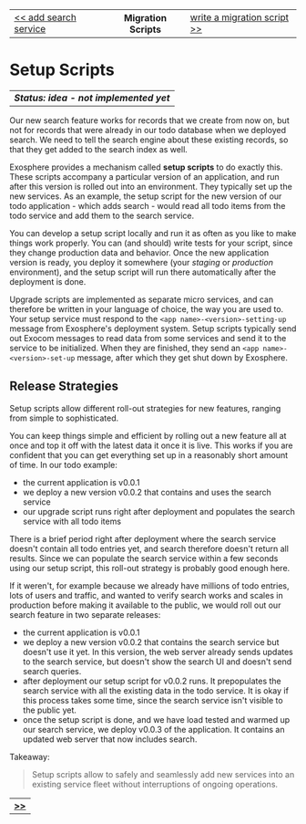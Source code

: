 <table>
  <tr>
    <td><a href="13_add_search_service.md">&lt;&lt; add search service</a></td>
    <th>Migration Scripts</th>
    <td><a href="15_write_migration_script.md">write a migration script &gt;&gt;</a></td>
  </tr>
</table>


# Setup Scripts

<table>
  <tr>
    <td>
      <b><i>
        Status: idea - not implemented yet
      </i></b>
    </td>
  </tr>
</table>


Our new search feature works for records that we create from now on,
but not for records that were already in our todo database
when we deployed search.
We need to tell the search engine about these existing records,
so that they get added to the search index as well.

Exosphere provides a mechanism called __setup scripts__ to do exactly this.
These scripts accompany a particular version of an application,
and run after this version is rolled out into an environment.
They typically set up the new services.
As an example,
the setup script for the new version of our todo application - which adds search -
would read all todo items from the todo service
and add them to the search service.

You can develop a setup script locally
and run it as often as you like
to make things work properly.
You can (and should) write tests for your script,
since they change production data and behavior.
Once the new application version is ready,
you deploy it somewhere (your _staging_ or _production_ environment),
and the setup script will run there automatically
after the deployment is done.

Upgrade scripts are implemented as separate micro services,
and can therefore be written in your language of choice,
the way you are used to.
Your setup service must respond to the
`<app name>-<version>-setting-up` message
from Exosphere's deployment system.
Setup scripts typically send out Exocom messages
to read data from some services
and send it to the service to be initialized.
When they are finished,
they send an `<app name>-<version>-set-up` message,
after which they get shut down by Exosphere.


## Release Strategies

Setup scripts allow different roll-out strategies for new features,
ranging from simple to sophisticated.

You can keep things simple and efficient by
rolling out a new feature all at once
and top it off with the latest data it once it is live.
This works if you are confident
that you can get everything set up
in a reasonably short amount of time.
In our todo example:
* the current application is v0.0.1
* we deploy a new version v0.0.2 that contains and uses the search service
* our upgrade script runs right after deployment
  and populates the search service with all todo items

There is a brief period right after deployment
where the search service doesn't contain all todo entries yet,
and search therefore doesn't return all results.
Since we can populate the search service
within a few seconds using our setup script,
this roll-out strategy is probably good enough here.

If it weren't, for example because we already have millions of todo entries,
lots of users and traffic,
and wanted to verify search works and scales in production
before making it available to the public,
we would roll out our search feature in two separate releases:
* the current application is v0.0.1
* we deploy a new version v0.0.2 that contains the search service
  but doesn't use it yet.
  In this version, the web server already sends updates to the search service,
  but doesn't show the search UI and doesn't send search queries.
* after deployment our setup script for v0.0.2 runs.
  It prepopulates the search service with all the existing data in the todo service.
  It is okay if this process takes some time,
  since the search service isn't visible to the public yet.
* once the setup script is done,
  and we have load tested and warmed up our search service,
  we deploy v0.0.3 of the application.
  It contains an updated web server that now includes search.


Takeaway:
> Setup scripts allow to safely and seamlessly add
> new services into an existing service fleet without interruptions of ongoing operations.


<table>
  <tr>
    <td><a href="15_write_migration_script.md"><b>&gt;&gt;</b></a></td>
  </tr>
</table>
